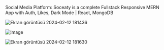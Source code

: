 Social Media Platform: Soceaty is a complete Fullstack Responsive MERN App with Auth, Likes, Dark Mode | React, MongoDB

![Ekran görüntüsü 2024-02-12 181436](https://github.com/sudeegungor/soceaty/assets/124265134/29aeefaf-f370-423f-85a3-4f4412dd83a1)

![image](https://github.com/sudeegungor/soceaty/assets/124265134/3cad7402-d1d1-435c-9f72-ee67a5c2fb19)

![Ekran görüntüsü 2024-02-12 181630](https://github.com/sudeegungor/soceaty/assets/124265134/f0f9e36c-6d07-4f79-96ff-135a181fe265)
